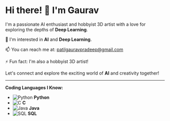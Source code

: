 # Hi there! 👋 I'm Gaurav

I'm a passionate AI enthusiast and hobbyist 3D artist with a love for exploring the depths of **Deep Learning**.

👀 I'm interested in **AI** and **Deep Learning**.

📫 You can reach me at: patilgauravpradeep@gmail.com

⚡ Fun fact: I'm also a hobbyist 3D artist!

Let's connect and explore the exciting world of **AI** and creativity together!

---

**Coding Languages I Know:**

- ![Python](https://img.icons8.com/color/48/000000/python.png) **Python**
- ![C](https://img.icons8.com/color/48/000000/c-programming.png) **C**
- ![Java](https://img.icons8.com/color/48/000000/java-coffee-cup-logo.png) **Java**
- ![SQL](https://img.icons8.com/ios-filled/50/000000/sql.png) **SQL**
